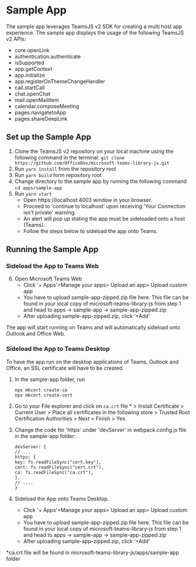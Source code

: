 # Sample App

The sample app leverages TeamsJS v2 SDK for creating a multi host app experience. The sample app displays the usage of the following TeamsJS v2 APIs:

- core.openLink
- authentication.authenticate
- isSupported
- app.getContext
- app.initialize
- app.registerOnThemeChangeHandler
- call.startCall
- chat.openChat
- mail.openMailItem
- calendar.composeMeeting
- pages.navigatetoApp
- pages.shareDeepLink

## Set up the Sample App

1. Clone the TeamsJS v2 repository on your local machine using the following command in the terminal:
   `git clone https://github.com/OfficeDev/microsoft-teams-library-js.git`
2. Run `yarn install` from the repository root
3. Run `yarn build` form repository root
4. Change directory to the sample app by running the following command
   `cd apps/sample-app`
5. Run `yarn start`
   - Open https://localhost:4003 window in your browser.
   - Proceed to 'continue to localhost' upon receiving 'Your Connection isn't private' warning.
   - An alert will pop up stating the app must be sideloaded onto a host (Teams).
   - Follow the steps below to sideload the app onto Teams.

## Running the Sample App

### Sideload the App to Teams Web

6. Open Microsoft Teams Web
   - Click '+ Apps'>Manage your apps> Upload an app> Upload custom app
   - You have to upload sample-app-zipped.zip file here. This file can be found in your local copy of microsoft-teams-library-js from step 1 and head to apps -> sample-app -> sample-app-zipped.zip
   - After uploading sample-app-zipped.zip, click ‘+Add’

The app will start running on Teams and will automatically sideload onto Outlook and Office Web.

### Sideload the App to Teams Desktop

To have the app run on the desktop applications of Teams, Outlook and Office, an SSL certificate will have to be created.

1. In the sample-app folder, run
   ```
   npx mkcert create-ca
   npx mkcert create-cert
   ```
2. Go to your File explorer and click on `ca.crt` file \* > Install Certificate > Current User > Place all certificates in the following store > Trusted Root Certification Authorities > Next > Finish > Yes
3. Change the code for 'https' under 'devServer' in webpack.config.js file in the sample-app folder:

   ```
   devServer: {
   // ...
   https: {
   key: fs.readFileSync("cert.key"),
   cert: fs.readFileSync("cert.crt"),
   ca: fs.readFileSync("ca.crt"),
   },
   // ....
   }
   ```

4. Sideload the App onto Teams Desktop.
   - Click '+ Apps'>Manage your apps> Upload an app> Upload custom app
   - You have to upload sample-app-zipped.zip file here. This file can be found in your local copy of microsoft-teams-library-js from step 1 and head to apps -> sample-app -> sample-app-zipped.zip
   - After uploading sample-app-zipped.zip, click ‘+Add’

\*ca.crt file will be found in microsoft-teams-library-js/apps/sample-app folder
